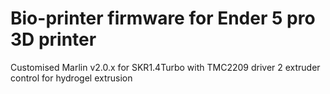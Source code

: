 # Bio-printer firmware for Ender 5 pro 3D printer
Customised Marlin v2.0.x for SKR1.4Turbo with TMC2209 driver
2 extruder control for hydrogel extrusion
